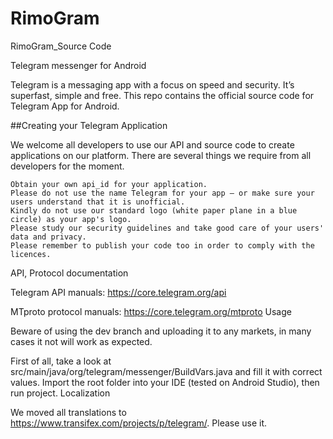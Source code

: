 # RimoGram
 RimoGram_Source Code

Telegram messenger for Android

Telegram is a messaging app with a focus on speed and security. It’s superfast, simple and free. This repo contains the official source code for Telegram App for Android.

##Creating your Telegram Application

We welcome all developers to use our API and source code to create applications on our platform. There are several things we require from all developers for the moment.

    Obtain your own api_id for your application.
    Please do not use the name Telegram for your app — or make sure your users understand that it is unofficial.
    Kindly do not use our standard logo (white paper plane in a blue circle) as your app's logo.
    Please study our security guidelines and take good care of your users' data and privacy.
    Please remember to publish your code too in order to comply with the licences.

API, Protocol documentation

Telegram API manuals: https://core.telegram.org/api

MTproto protocol manuals: https://core.telegram.org/mtproto
Usage

Beware of using the dev branch and uploading it to any markets, in many cases it not will work as expected.

First of all, take a look at src/main/java/org/telegram/messenger/BuildVars.java and fill it with correct values. Import the root folder into your IDE (tested on Android Studio), then run project.
Localization

We moved all translations to https://www.transifex.com/projects/p/telegram/. Please use it.
